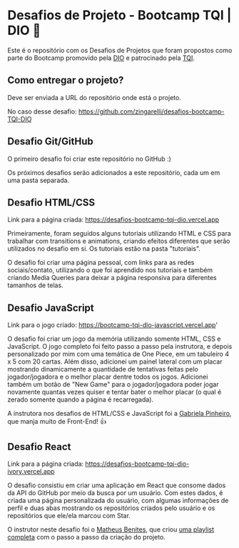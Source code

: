 # Desafios de Projeto - Bootcamp TQI | DIO 💯

Este é o repositório com os Desafios de Projetos que foram propostos como parte do Bootcamp promovido pela [DIO](https://www.dio.me) e patrocinado pela [TQI](https://www.tqi.com.br).

## Como entregar o projeto?
Deve ser enviada a URL do repositório onde está o projeto. 

No caso desse desafio: https://github.com/zingarelli/desafios-bootcamp-TQI-DIO

## Desafio Git/GitHub
O primeiro desafio foi criar este repositório no GitHub :)

Os próximos desafios serão adicionados a este repositório, cada um em uma pasta separada.

## Desafio HTML/CSS

Link para a página criada: https://desafios-bootcamp-tqi-dio.vercel.app

Primeiramente, foram seguidos alguns tutoriais utilizando HTML e CSS para trabalhar com transitions e animations, criando efeitos diferentes que serão utilizados no desafio em si. Os tutoriais estão na pasta "tutoriais".

O desafio foi criar uma página pessoal, com links para as redes sociais/contato, utilizando o que foi aprendido nos tutoriais e também criando Media Queries para deixar a página responsiva para diferentes tamanhos de telas. 

## Desafio JavaScript

Link para o jogo criado: https://bootcamp-tqi-dio-javascript.vercel.app'

O desafio foi criar um jogo da memória utilizando somente HTML, CSS e JavaScript. O jogo completo foi feito passo a passo pela instrutora, e depois personalizado por mim com uma temática de One Piece, em um tabuleiro 4 x 5 com 20 cartas. Além disso, adicionei um painel lateral com um placar mostrando dinamicamente a quantidade de tentativas feitas pelo jogador/jogadora e o melhor placar dentre todos os jogos. Adicionei também um botão de "New Game" para o jogador/jogadora poder jogar novamente quantas vezes quiser e tentar bater o melhor placar (o qual é zerado somente quando a página é recarregada).

A instrutora nos desafios de HTML/CSS e JavaScript foi a [Gabriela Pinheiro](https://www.linkedin.com/in/gabrielapinheiro129/), que manja muito de Front-End! 👍

## Desafio React

Link para a página criada: https://desafios-bootcamp-tqi-dio-ivory.vercel.app

O desafio consistiu em criar uma aplicação em React que consome dados da API do GitHub por meio da busca por um usuário. Com estes dados, é criada uma página personalizada do usuário, com algumas informações de perfil e duas abas mostrando os repositórios criados pelo usuário e os repositórios que ele/ela marcou com Star.

O instrutor neste desafio foi o [Matheus Benites](https://www.linkedin.com/in/omatheusbenites/), que criou [uma playlist completa](https://www.youtube.com/watch?v=F1HqLD6TgCw&list=PLTv2Rbwcr_Cru7KIHcffE1Shg9X9Eix7a) com o passo a passo da criação do projeto.